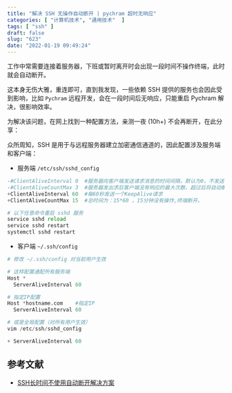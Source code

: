 ```yaml
---
title: "解决 SSH 无操作自动断开 | pychram 超时无响应"
categories: [ "计算机技术", "通用技术"  ]
tags: [ "ssh" ]
draft: false
slug: "623"
date: "2022-01-19 09:49:24"
---
```


工作中常需要连接着服务器，下班或暂时离开时会出现一段时间不操作终端，此时就会自动断开。

这本身无伤大雅，重连即可，直到我发现，一些依赖 SSH 提供的服务也会因此受到影响，比如 `Pychram` 远程开发，会在一段时间后无响应，只能重启 Pychram 解决，很影响效率。

为解决该问题，在网上找到一种配置方法，亲测一夜 (10h+) 不会再断开，在此分享：

众所周知，SSH 是用于与远程服务器建立加密通信通道的，因此配置涉及服务端和客户端：

- 服务端 `/etc/ssh/sshd_config`

```python
-#ClientAliveInterval 0  #服务器向客户端发送请求消息的时间间隔，默认为0，不发送
-#ClientAliveCountMax 3  #服务器发出求后客户端没有响应的最大次数，超过后将自动断开。
+ClientAliveInterval 60  #每60秒发送一个KeepAlive请求
+ClientAliveCountMax 15  #总时间为：15*60 ，15分钟没有操作,终端断开。

# 以下任意命令重启 sshd 服务
service sshd reload
service sshd restart
systemctl sshd restart
```

- 客户端 `~/.ssh/config`

```python
# 修改 ~/.ssh/config 对当前用户生效

# 这样配置通配所有服务端
Host *
  ServerAliveInterval 60

# 指定IP配置
Host *hostname.com    #指定IP
  ServerAliveInterval 60

# 或是全局配置（对所有用户生效）
vim /etc/ssh/sshd_config

+ ServerAliveInterval 60
```

## 参考文献

- [SSH长时间不使用自动断开解决方案](https://blog.csdn.net/xiaojingfirst/article/details/81744689)